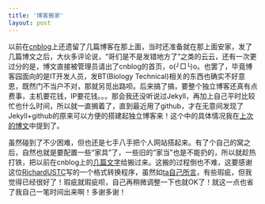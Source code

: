 ```yaml
---
title: '博客搬家'
layout: post
---
```


以前在[cnblog](http://www.cnblogs.com/huangshujia/)上还遗留了几篇博客在那上面，当时还准备就在那上面安家，发了几篇博文之后，大伙多评论说，“哥们是不是发错地方了”之类的云云，还有一次更过分的是，博文直接被管理员请出了cnblog的首页，o(╯□╰)o。也罢了，毕竟博客园面向的是IT开发人员，发BT(Biology Technical)相关的东西也确实不好意思，既然门不当户不对，那就另觅出路呗。后来搞了搞，要整个独立博客还真有点费事，主机要花钱，IP要花钱。。。那会我还没听说过Jekyll，再加上自己平时比较忙也什么时间，所以就一直搁着了，直到最近用了github，才在无意间发现了Jekyll+github的原来可以方便的搭建起独立博客来！这个中的具体情况我在[上次的博文](http://stbioinf.com/2014/07/05/Build-MyOwn-blog-with-jekyll-and-githubpage.html)中提到了。

虽然碰到了不少困难，但也还是七手八手把个人网站搭起来。有了个自己的窝之后，自然也就是要配置一些“家具”了，一些旧的“家当”也是不能扔的，所以就趁热打铁，把以前在cnblog上的[几篇文字](http://www.cnblogs.com/huangshujia/)给搬过来。这搬的过程倒也不难，这要感谢这位[RichardUSTC](https://github.com/RichardUSTC/cnblogs-extractor)写的一个格式转换程序，虽然如[ta自己所言](http://richardustc.github.io/blog/2013/05/migration/)，有些瑕疵，但我觉得已经很好了！瑕疵就瑕疵呗，自己再稍微调整一下也就OK了！就这一点也省了我自己一笔时间出来啊！多谢多谢！

